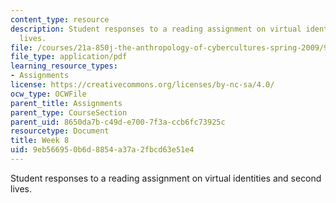```yaml
---
content_type: resource
description: Student responses to a reading assignment on virtual identities and second
  lives.
file: /courses/21a-850j-the-anthropology-of-cybercultures-spring-2009/9eb566950b6d8854a37a2fbcd63e51e4_MIT21A_850Js09_week8.pdf
file_type: application/pdf
learning_resource_types:
- Assignments
license: https://creativecommons.org/licenses/by-nc-sa/4.0/
ocw_type: OCWFile
parent_title: Assignments
parent_type: CourseSection
parent_uid: 8650da7b-c49d-e700-7f3a-ccb6fc73925c
resourcetype: Document
title: Week 8
uid: 9eb56695-0b6d-8854-a37a-2fbcd63e51e4
---
```

Student responses to a reading assignment on virtual identities and second lives.